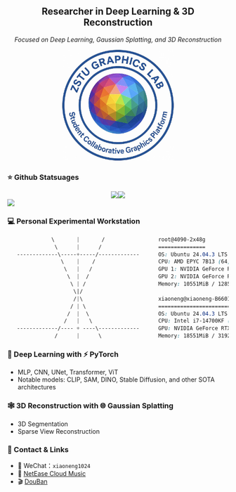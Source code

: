 

<h2 align="center">Researcher in Deep Learning & 3D Reconstruction</h2>

<p align="center">
  <em>Focused on Deep Learning, Gaussian Splatting, and 3D Reconstruction</em>
</p>


<p align="center" style="margin-bottom: 0px;">
  <a href="https://github.com/ZSTU-Graphics" target="_blank" rel="noopener noreferrer">
    <img src="./assets/logo.jpg" alt="logo" width="256" />
  </a>
</p>




### ⭐ Github Statsuages

<div style="display: flex; justify-content: center; align-items: center; gap: 0; flex-wrap: nowrap; width: 100%; font-size: 0;">
  <a href="https://github.com/ZSTU-Graphics" target="_blank" rel="noopener noreferrer" style="display:inline-block;">
    <img height="140" src="https://my-stats-fawn.vercel.app/api?username=alicepolice&show_icons=true&hide=stars,contribs&custom_title=小能喵喵喵%27s%20Github%20Stats&disable_animations=true&rank_icon=github" />
  </a><a href="https://github.com/ZSTU-Graphics" target="_blank" rel="noopener noreferrer" style="display:inline-block;">
    <img src="https://my-stats-fawn.vercel.app/api/top-langs/?username=alicepolice&hide=php,JavaScript,CSS,SCSS,Vue,HTML,R,C%23&disable_animations=true&layout=compact&custom_title=Top%20Languages%20%28Excluding%20Organizations%29&card_width=400" />
  </a>
</div>



<a href="https://github.com/ZSTU-Graphics" target="_blank" rel="noopener noreferrer">
  <img align="center"
       src="https://github-readme-activity-graph.vercel.app/graph?username=alicepolice&bg_color=FFFFFF&border_color=E0E0E0&color=333333&line=E018A4&point=FF6EC7&area_color=FDE6F4&custom_title=小能喵喵喵%27s%20Contribution%20Graph" />
</a>



### 💻 Personal Experimental Workstation

```scss
              \       |       /                 root@4090-2x48g 
               \      |      /                  ===============
   -------------\-----+-----/-------------      OS: Ubuntu 24.04.3 LTS x86_64 
                 \    |    /                    CPU: AMD EPYC 7B13 (64) @ 2.250GH
                  \   |   /                     GPU 1: NVIDIA GeForce RTX 4090 48G
                   \  |  /                      GPU 2: NVIDIA GeForce RTX 4090 48G
                    \ | /                       Memory: 10551MiB / 128596MiB 
                     \|/
                     /|\                        xiaoneng@xiaoneng-B660I-AORUS-PRO-DD 
                    / | \                       ====================================
                   /  |  \                      OS: Ubuntu 24.04.3 LTS x86_64
                  /   |   \                     CPU: Intel i7-14700KF (20) @ 5.500GH
   -------------/---- + ----\-------------      GPU: NVIDIA GeForce RTX 4080 SUPER
               /      |      \                  Memory: 18551MiB / 31926MiB
```




### 🧠 Deep Learning with ⚡ PyTorch

- MLP, CNN, UNet, Transformer, ViT
- Notable models: CLIP, SAM, DINO, Stable Diffusion, and other SOTA architectures

### 🕸️ 3D Reconstruction with 🌐 Gaussian Splatting
- 3D Segmentation
- Sparse View Reconstruction

###  📡 Contact & Links

- 💬 WeChat：`xiaoneng1024`  
- 🎵 [NetEase Cloud Music](https://y.music.163.com/m/user?id=2061101920)  
- 🎬 [DouBan](https://www.douban.com/people/234493346)

